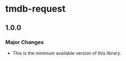 # tmdb-request

## 1.0.0

### Major Changes

- This is the minimum available version of this library.
